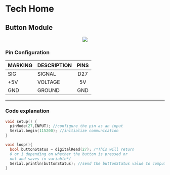 # Tech Home

## Button Module

<p align="center">
<image src="touch.png">
</p>

### Pin Configuration

| MARKING | DESCRIPTION | PINS 
| -       | :-          | :-: |
| SIG     | SIGNAL      | D27 
| +5V     | VOLTAGE     | 5V 
| GND     | GROUND      | GND 

---
### Code explanation 
```C++
void setup() {
  pinMode(27,INPUT); //configure the pin as an input
  Serial.begin(115200); //initialize communication
}

void loop(){
  bool buttonStatus = digitalRead(27); /*This will return
  0 or 1 depending on whether the button is pressed or
  not and saves in variable*/
  Serial.println(buttonStatus); //send the buttonStatus value to computer
}
```
